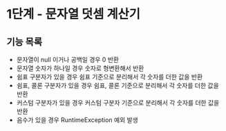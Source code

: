 # 1단계 - 문자열 덧셈 계산기

## 기능 목록
* 문자열이 null 이거나 공백일 경우 0 반환
* 문자열 숫자가 하나일 경우 숫자로 형변환해서 반환
* 쉼표 구분자가 있을 경우 쉼표 기준으로 분리해서 각 숫자를 더한 값을 반환
* 쉼표, 콜론 구분자가 있을 경우 쉼표, 콜론 기준으로 분리해서 각 숫자를 더한 값을 반환
* 커스텀 구분자가 있을 경우 커스텀 구분자 기준으로 분리해서 각 숫자를 더한 값을 반환
* 음수가 있을 경우 RuntimeException 예외 발생
